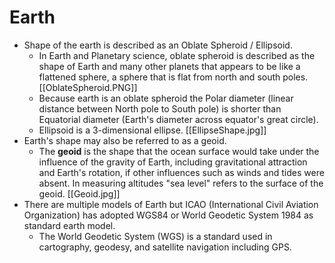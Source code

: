 # Earth
- Shape of the earth is described as an Oblate Spheroid / Ellipsoid.
	- In Earth and Planetary science, oblate spheroid is described as the shape of Earth and many other planets that appears to be like a flattened sphere, a sphere that is flat from north and south poles. [[OblateSpheroid.PNG]]
	- Because earth is an oblate spheroid the Polar diameter (linear distance between North pole to South pole) is shorter than Equatorial diameter (Earth's diameter across equator's great circle).
	- Ellipsoid is a 3-dimensional ellipse. [[EllipseShape.jpg]]
- Earth's shape may also be referred to as a geoid.
	- The **geoid** is the shape that the ocean surface would take under the influence of the gravity of Earth, including gravitational attraction and Earth's rotation, if other influences such as winds and tides were absent. In measuring altitudes "sea level" refers to the surface of the geoid. [[Geoid.jpg]]
- There are multiple models of Earth but ICAO (International Civil Aviation Organization) has adopted WGS84 or World Geodetic System 1984 as standard earth model.
	- The World Geodetic System (WGS) is a standard used in cartography, geodesy, and satellite navigation including GPS. 